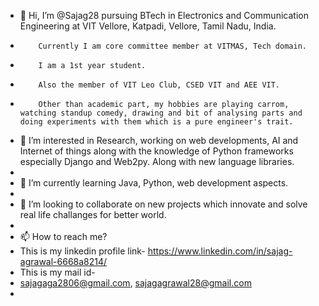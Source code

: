 - 👋 Hi, I’m @Sajag28 pursuing BTech in Electronics and Communication Engineering at VIT Vellore, Katpadi, Vellore, Tamil Nadu, India. 
-         Currently I am core committee member at VITMAS, Tech domain.
-         I am a 1st year student.
-         Also the member of VIT Leo Club, CSED VIT and AEE VIT.
-         Other than academic part, my hobbies are playing carrom, watching standup comedy, drawing and bit of analysing parts and doing experiments with them which is a pure engineer's trait.
- 👀 I’m interested in Research, working on web developments, AI and Internet of things along with the knowledge of Python frameworks especially Django and Web2py. Along with new language libraries.
- 
- 🌱 I’m currently learning Java, Python, web development aspects.
- 
- 💞️ I’m looking to collaborate on new projects which innovate and solve real life challanges for better world.
- 
- 📫 How to reach me?
- This is my linkedin profile link- https://www.linkedin.com/in/sajag-agrawal-6668a8214/ 
- This is my mail id- 
- sajagaga2806@gmail.com,
  sajagagrawal28@gmail.com
-              

<!---
Sajag28/Sajag28 is a ✨ special ✨ repository because its `README.md` (this file) appears on your GitHub profile.
You can click the Preview link to take a look at your changes.
--->
